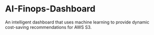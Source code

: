 # AI-Finops-Dashboard
An intelligent dashboard that uses machine learning to provide dynamic cost-saving recommendations for AWS S3.

